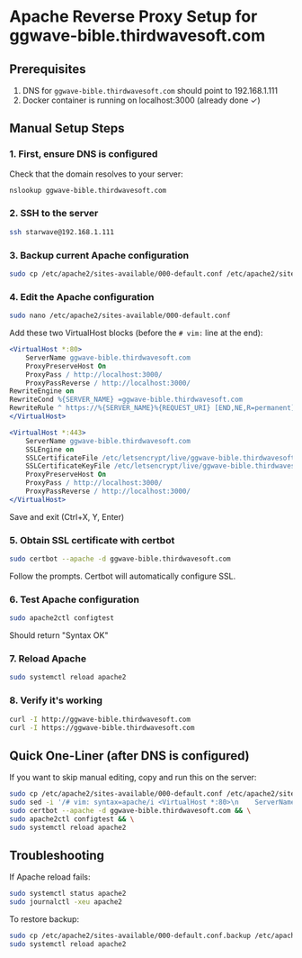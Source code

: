 # Apache Reverse Proxy Setup for ggwave-bible.thirdwavesoft.com

## Prerequisites
1. DNS for `ggwave-bible.thirdwavesoft.com` should point to 192.168.1.111
2. Docker container is running on localhost:3000 (already done ✓)

## Manual Setup Steps

### 1. First, ensure DNS is configured
Check that the domain resolves to your server:
```bash
nslookup ggwave-bible.thirdwavesoft.com
```

### 2. SSH to the server
```bash
ssh starwave@192.168.1.111
```

### 3. Backup current Apache configuration
```bash
sudo cp /etc/apache2/sites-available/000-default.conf /etc/apache2/sites-available/000-default.conf.backup
```

### 4. Edit the Apache configuration
```bash
sudo nano /etc/apache2/sites-available/000-default.conf
```

Add these two VirtualHost blocks (before the `# vim:` line at the end):

```apache
<VirtualHost *:80>
    ServerName ggwave-bible.thirdwavesoft.com
    ProxyPreserveHost On
    ProxyPass / http://localhost:3000/
    ProxyPassReverse / http://localhost:3000/
RewriteEngine on
RewriteCond %{SERVER_NAME} =ggwave-bible.thirdwavesoft.com
RewriteRule ^ https://%{SERVER_NAME}%{REQUEST_URI} [END,NE,R=permanent]
</VirtualHost>

<VirtualHost *:443>
    ServerName ggwave-bible.thirdwavesoft.com
    SSLEngine on
    SSLCertificateFile /etc/letsencrypt/live/ggwave-bible.thirdwavesoft.com/fullchain.pem
    SSLCertificateKeyFile /etc/letsencrypt/live/ggwave-bible.thirdwavesoft.com/privkey.pem
    ProxyPreserveHost On
    ProxyPass / http://localhost:3000/
    ProxyPassReverse / http://localhost:3000/
</VirtualHost>
```

Save and exit (Ctrl+X, Y, Enter)

### 5. Obtain SSL certificate with certbot
```bash
sudo certbot --apache -d ggwave-bible.thirdwavesoft.com
```

Follow the prompts. Certbot will automatically configure SSL.

### 6. Test Apache configuration
```bash
sudo apache2ctl configtest
```

Should return "Syntax OK"

### 7. Reload Apache
```bash
sudo systemctl reload apache2
```

### 8. Verify it's working
```bash
curl -I http://ggwave-bible.thirdwavesoft.com
curl -I https://ggwave-bible.thirdwavesoft.com
```

## Quick One-Liner (after DNS is configured)

If you want to skip manual editing, copy and run this on the server:

```bash
sudo cp /etc/apache2/sites-available/000-default.conf /etc/apache2/sites-available/000-default.conf.backup && \
sudo sed -i '/# vim: syntax=apache/i <VirtualHost *:80>\n    ServerName ggwave-bible.thirdwavesoft.com\n    ProxyPreserveHost On\n    ProxyPass / http://localhost:3000/\n    ProxyPassReverse / http://localhost:3000/\nRewriteEngine on\nRewriteCond %{SERVER_NAME} =ggwave-bible.thirdwavesoft.com\nRewriteRule ^ https://%{SERVER_NAME}%{REQUEST_URI} [END,NE,R=permanent]\n</VirtualHost>\n<VirtualHost *:443>\n    ServerName ggwave-bible.thirdwavesoft.com\n    SSLEngine on\n    SSLCertificateFile /etc/letsencrypt/live/ggwave-bible.thirdwavesoft.com/fullchain.pem\n    SSLCertificateKeyFile /etc/letsencrypt/live/ggwave-bible.thirdwavesoft.com/privkey.pem\n    ProxyPreserveHost On\n    ProxyPass / http://localhost:3000/\n    ProxyPassReverse / http://localhost:3000/\n</VirtualHost>\n' /etc/apache2/sites-available/000-default.conf && \
sudo certbot --apache -d ggwave-bible.thirdwavesoft.com && \
sudo apache2ctl configtest && \
sudo systemctl reload apache2
```

## Troubleshooting

If Apache reload fails:
```bash
sudo systemctl status apache2
sudo journalctl -xeu apache2
```

To restore backup:
```bash
sudo cp /etc/apache2/sites-available/000-default.conf.backup /etc/apache2/sites-available/000-default.conf
sudo systemctl reload apache2
```
